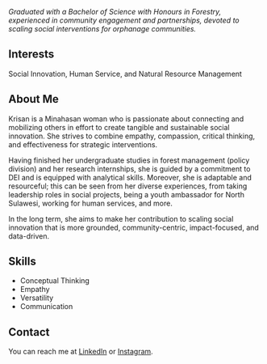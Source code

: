 _Graduated with a Bachelor of Science with Honours in Forestry, experienced in community engagement and partnerships, devoted to scaling social interventions for orphanage communities._ 

## Interests
Social Innovation, Human Service, and Natural Resource Management

## About Me
Krisan is a Minahasan woman who is passionate about connecting and mobilizing others in effort to create tangible and sustainable social innovation. She strives to combine empathy, compassion, critical thinking, and effectiveness for strategic interventions.

Having finished her undergraduate studies in forest management (policy division) and her research internships, she is guided by a commitment to DEI and is equipped with analytical skills. Moreover, she is adaptable and resourceful; this can be seen from her diverse experiences, from taking leadership roles in social projects, being a youth ambassador for North Sulawesi, working for human services, and more.

In the long term, she aims to make her contribution to scaling social innovation that is more grounded, community-centric, impact-focused, and data-driven.

## Skills
- Conceptual Thinking
- Empathy
- Versatility
- Communication

## Contact
You can reach me at [LinkedIn](https://www.linkedin.com/in/kvalerie) or [Instagram](https://www.instagram.com/krisansangari).
